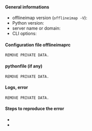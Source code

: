 
#### General informations

- offlineimap version (`offlineimap -V`): 
- Python version: 
- server name or domain: 
- CLI options: 

#### Configuration file offlineimaprc

```
REMOVE PRIVATE DATA.
```

#### pythonfile (if any)

```
REMOVE PRIVATE DATA.
```


#### Logs, error

```
REMOVE PRIVATE DATA.
```

#### Steps to reproduce the error

- 
- 

